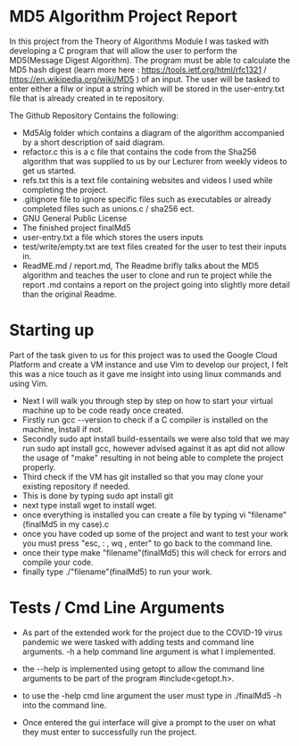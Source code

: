 # MD5 Algorithm Project Report

In this project from the Theory of Algorithms Module I was tasked with developing a C program that will allow the user to perform the MD5(Message Digest Algorithm). The program must be able to calculate the MD5 hash digest (learn more here : https://tools.ietf.org/html/rfc1321 / https://en.wikipedia.org/wiki/MD5 ) of an input. The user will be tasked to enter either a filw or input a string which will be stored in the user-entry.txt file that is already created in te repository.

The Github Repository Contains the following:
- Md5Alg folder which contains a diagram of the algorithm accompanied by a short description of said diagram.
- refactor.c this is a c file that contains the code from the Sha256 algorithm that was supplied to us by our Lecturer from weekly videos to get us started.
- refs.txt this is a text file containing websites and videos I used while completing the project.
- .gitignore file to ignore specific files such as executables or already completed files such as unions.c / sha256 ect.
- GNU General Public License
- The finished project finalMd5
- user-entry.txt a file which stores the users inputs
- test/write/empty.txt are text files created for the user to test their inputs in.
- ReadME.md / report.md, The Readme brifly talks about the MD5 algorithm and teaches the user to clone and run te project while the report .md contains a report on the project going into slightly more detail than the original Readme.

# Starting up 
Part of the task given to us for this project was to used the Google Cloud Platform and create a VM instance and use Vim to develop our project, I felt this was a nice touch as it gave me insight into using linux commands and using Vim.

- Next I will walk you through step by step on how to start your virtual machine up to be code ready once created.
- Firstly run gcc --version to check if a C compiler is installed on the machine, Install if not.
- Secondly sudo apt install build-essentails we were also told that we may run sudo apt install gcc, however advised against it as apt did not allow the usage of "make" resulting in not being able to complete the project properly.
- Third check if the VM has git installed so that you may clone your existing repository if needed.
- This is done by typing sudo apt install git
- next type install wget to install wget.
- once everything is installed you can create a file by typing vi "filename"(finalMd5 in my case).c 
- once you have coded up some of the project and want to test your work you must press "esc, : , wq , enter" to go back to the command line.
- once their type make "filename"(finalMd5) this will check for errors and compile your code.
- finally type ./"filename"(finalMd5) to run your work.

# Tests / Cmd Line Arguments
- As part of the extended work for the project due to the COVID-19 virus pandemic we were tasked with adding tests and command line arguments. -h a help command line argument is what I implemented.

- the --help is implemented using getopt to allow the command line arguments to be part of the program #include<getopt.h>. 
- to use the -help cmd line argument the user must type in ./finalMd5 -h into the command line.
- Once entered the gui interface will give a prompt to the user on what they must enter to successfully run the project.
